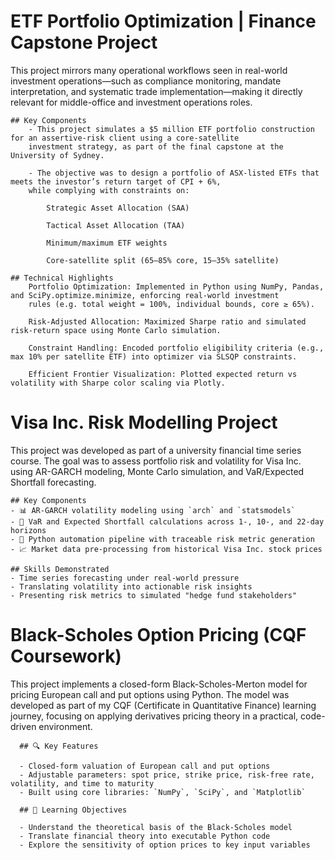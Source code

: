 # ETF Portfolio Optimization | Finance Capstone Project

This project mirrors many operational workflows seen in real-world investment operations—such as compliance monitoring, mandate interpretation, and systematic trade implementation—making it directly relevant for middle-office and investment operations roles.
   
    ## Key Components
        - This project simulates a $5 million ETF portfolio construction for an assertive-risk client using a core-satellite 
        investment strategy, as part of the final capstone at the University of Sydney.
        
        - The objective was to design a portfolio of ASX-listed ETFs that meets the investor’s return target of CPI + 6%, 
        while complying with constraints on:
        
            Strategic Asset Allocation (SAA)
            
            Tactical Asset Allocation (TAA)
            
            Minimum/maximum ETF weights
            
            Core-satellite split (65–85% core, 15–35% satellite)

    ## Technical Highlights
        Portfolio Optimization: Implemented in Python using NumPy, Pandas, and SciPy.optimize.minimize, enforcing real-world investment 
        rules (e.g. total weight = 100%, individual bounds, core ≥ 65%).
        
        Risk-Adjusted Allocation: Maximized Sharpe ratio and simulated risk-return space using Monte Carlo simulation.
        
        Constraint Handling: Encoded portfolio eligibility criteria (e.g., max 10% per satellite ETF) into optimizer via SLSQP constraints.
        
        Efficient Frontier Visualization: Plotted expected return vs volatility with Sharpe color scaling via Plotly.


# Visa Inc. Risk Modelling Project

This project was developed as part of a university financial time series course. The goal was to assess portfolio risk and volatility for Visa Inc. using AR-GARCH modeling, Monte Carlo simulation, and VaR/Expected Shortfall forecasting.

    ## Key Components
    - 📊 AR-GARCH volatility modeling using `arch` and `statsmodels`
    - 🎯 VaR and Expected Shortfall calculations across 1-, 10-, and 22-day horizons
    - 🧠 Python automation pipeline with traceable risk metric generation
    - 📈 Market data pre-processing from historical Visa Inc. stock prices
    
    ## Skills Demonstrated
    - Time series forecasting under real-world pressure
    - Translating volatility into actionable risk insights
    - Presenting risk metrics to simulated "hedge fund stakeholders"


# Black-Scholes Option Pricing (CQF Coursework)

This project implements a closed-form Black-Scholes-Merton model for pricing European call and put options using Python. The model was developed as part of my CQF (Certificate in Quantitative Finance) learning journey, focusing on applying derivatives pricing theory in a practical, code-driven environment.

      ## 🔍 Key Features
      
      - Closed-form valuation of European call and put options
      - Adjustable parameters: spot price, strike price, risk-free rate, volatility, and time to maturity
      - Built using core libraries: `NumPy`, `SciPy`, and `Matplotlib`

      ## 🧠 Learning Objectives
      
      - Understand the theoretical basis of the Black-Scholes model
      - Translate financial theory into executable Python code
      - Explore the sensitivity of option prices to key input variables


